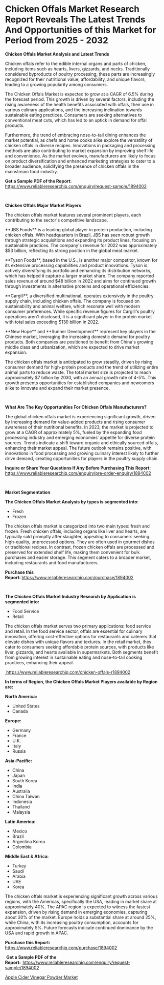 <p><h1>Chicken Offals Market Research Report Reveals The Latest Trends And Opportunities of this Market for Period from 2025 - 2032</h1></p><p><strong>Chicken Offals Market Analysis and Latest Trends</strong></p>
<p><p>Chicken offals refer to the edible internal organs and parts of chicken, including items such as hearts, livers, gizzards, and necks. Traditionally considered byproducts of poultry processing, these parts are increasingly recognized for their nutritional value, affordability, and unique flavors, leading to a growing popularity among consumers.</p><p>The Chicken Offals Market is expected to grow at a CAGR of 6.5% during the forecast period. This growth is driven by several factors, including the rising awareness of the health benefits associated with offals, their use in various culinary applications, and the increasing inclination towards sustainable eating practices. Consumers are seeking alternatives to conventional meat cuts, which has led to an uptick in demand for offal products. </p><p>Furthermore, the trend of embracing nose-to-tail dining enhances the market potential, as chefs and home cooks alike explore the versatility of chicken offals in diverse recipes. Innovations in packaging and processing methods are also contributing to market expansion by improving shelf life and convenience. As the market evolves, manufacturers are likely to focus on product diversification and enhanced marketing strategies to cater to a broader audience, solidifying the presence of chicken offals in the mainstream food industry.</p></p>
<p><strong>Get a Sample PDF of the Report:&nbsp;</strong> <a href="https://www.reliableresearchiq.com/enquiry/request-sample/1894002?utm_campaign=2346&utm_medium=2&utm_source=Github&utm_content=ia&utm_term=15022025&utm_id=chicken-offals">https://www.reliableresearchiq.com/enquiry/request-sample/1894002</a></p>
<p>&nbsp;</p>
<p><strong>Chicken Offals Major Market Players</strong></p>
<p><p>The chicken offals market features several prominent players, each contributing to the sector's competitive landscape.</p><p>**JBS Foods** is a leading global player in protein production, including chicken offals. With headquarters in Brazil, JBS has seen robust growth through strategic acquisitions and expanding its product lines, focusing on sustainable practices. The company's revenue for 2022 was approximately $53 billion, reflecting its strong position in the global meat market.</p><p>**Tyson Foods**, based in the U.S., is another major competitor, known for its extensive processing capabilities and product innovations. Tyson is actively diversifying its portfolio and enhancing its distribution networks, which has helped it capture a larger market share. The company reported sales revenue of around $48 billion in 2022 and aims for continued growth through investments in alternative proteins and operational efficiencies.</p><p>**Cargill**, a diversified multinational, operates extensively in the poultry supply chain, including chicken offals. The company is focused on sustainability and animal welfare, which resonate well with modern consumer preferences. While specific revenue figures for Cargill's poultry operations aren't disclosed, it is a significant player in the protein market with total sales exceeding $130 billion in 2022.</p><p>**New Hope** and **Sunner Development** represent key players in the Chinese market, leveraging the increasing domestic demand for poultry products. Both companies are positioned to benefit from China's growing middle class and urbanization, which are expected to drive market expansion.</p><p>The chicken offals market is anticipated to grow steadily, driven by rising consumer demand for high-protein products and the trend of utilizing entire animal parts to reduce waste. The total market size is projected to reach approximately $7 billion by 2030, with an annual growth rate of 4-5%. This growth presents opportunities for established companies and newcomers alike to innovate and expand their market presence.</p></p>
<p>&nbsp;</p>
<p><strong>What Are The Key Opportunities For Chicken Offals Manufacturers?</strong></p>
<p><p>The global chicken offals market is experiencing significant growth, driven by increasing demand for value-added products and rising consumer awareness of their nutritional benefits. In 2023, the market is projected to grow at a CAGR of approximately 5%, fueled by the expanding food processing industry and emerging economies’ appetite for diverse protein sources. Trends indicate a shift toward organic and ethically sourced offals, enhancing their market appeal. The future outlook remains positive, with innovations in food processing and growing culinary interest likely to further drive demand, creating opportunities for players in the poultry supply chain.</p></p>
<p><strong>Inquire or Share Your Questions If Any Before Purchasing This Report:</strong> <a href="https://www.reliableresearchiq.com/enquiry/pre-order-enquiry/1894002?utm_campaign=2346&utm_medium=2&utm_source=Github&utm_content=ia&utm_term=15022025&utm_id=chicken-offals">https://www.reliableresearchiq.com/enquiry/pre-order-enquiry/1894002</a></p>
<p>&nbsp;</p>
<p><strong>Market Segmentation</strong></p>
<p><strong>The Chicken Offals Market Analysis by types is segmented into:</strong></p>
<p><ul><li>Fresh</li><li>Frozen</li></ul></p>
<p><p>The chicken offals market is categorized into two main types: fresh and frozen. Fresh chicken offals, including organs like liver and hearts, are typically sold promptly after slaughter, appealing to consumers seeking high-quality, unprocessed options. They are often used in gourmet dishes or traditional recipes. In contrast, frozen chicken offals are processed and preserved for extended shelf life, making them convenient for bulk purchases and easier storage. This segment caters to a broader market, including restaurants and food manufacturers.</p></p>
<p><strong>Purchase this Report:&nbsp;</strong><a href="https://www.reliableresearchiq.com/purchase/1894002?utm_campaign=2346&utm_medium=2&utm_source=Github&utm_content=ia&utm_term=15022025&utm_id=chicken-offals">https://www.reliableresearchiq.com/purchase/1894002</a></p>
<p>&nbsp;</p>
<p><strong>The Chicken Offals Market Industry Research by Application is segmented into:</strong></p>
<p><ul><li>Food Service</li><li>Retail</li></ul></p>
<p><p>The chicken offals market serves two primary applications: food service and retail. In the food service sector, offals are essential for culinary innovation, offering cost-effective options for restaurants and caterers that elevate dishes with unique flavors and textures. In the retail market, they cater to consumers seeking affordable protein sources, with products like liver, gizzards, and hearts available in supermarkets. Both segments benefit from growing interest in sustainable eating and nose-to-tail cooking practices, enhancing their appeal.</p></p>
<p><a href="https://www.reliableresearchiq.com/chicken-offals-r1894002?utm_campaign=2346&utm_medium=2&utm_source=Github&utm_content=ia&utm_term=15022025&utm_id=chicken-offals">&nbsp;https://www.reliableresearchiq.com/chicken-offals-r1894002</a></p>
<p><strong>In terms of Region, the Chicken Offals Market Players available by Region are:</strong></p>
<p>
    <p> <strong> North America: </strong>
        <ul>
            <li>United States</li>
            <li>Canada</li>
        </ul>
        </p> 
    <p> <strong> Europe: </strong>
        <ul>
            <li>Germany</li>
            <li>France</li>
            <li>U.K.</li>
            <li>Italy</li>
            <li>Russia</li>
        </ul>
        </p> 
    <p> <strong> Asia-Pacific: </strong>
        <ul>
            <li>China</li>
            <li>Japan</li>
            <li>South Korea</li>
            <li>India</li>
            <li>Australia</li>
            <li>China Taiwan</li>
            <li>Indonesia</li>
            <li>Thailand</li>
            <li>Malaysia</li>
        </ul>
        </p> 
    <p> <strong> Latin America: </strong>
        <ul>
            <li>Mexico</li>
            <li>Brazil</li>
            <li>Argentina Korea</li>
            <li>Colombia</li>
        </ul>
        </p> 
    <p> <strong> Middle East & Africa: </strong>
        <ul>
            <li>Turkey</li>
            <li>Saudi</li>
            <li>Arabia</li>
            <li>UAE</li>
            <li>Korea</li>
        </ul>
    </p>
    </p>
<p><p>The chicken offals market is experiencing significant growth across various regions, with the Americas, specifically the USA, leading in market share at approximately 40%. The APAC region is expected to witness the fastest expansion, driven by rising demand in emerging economies, capturing about 30% of the market. Europe holds a substantial share at around 25%, while China, with its increasing poultry consumption, accounts for approximately 5%. Future forecasts indicate continued dominance by the USA and rapid growth in APAC.</p></p>
<p><strong>Purchase this Report: </strong><a href="https://www.reliableresearchiq.com/purchase/1894002?utm_campaign=2346&utm_medium=2&utm_source=Github&utm_content=ia&utm_term=15022025&utm_id=chicken-offals">https://www.reliableresearchiq.com/purchase/1894002</a></p>
<p>&nbsp;<strong>Get a Sample PDF of the Report:&nbsp;&nbsp;</strong><a href="https://www.reliableresearchiq.com/enquiry/request-sample/1894002?utm_campaign=2346&utm_medium=2&utm_source=Github&utm_content=ia&utm_term=15022025&utm_id=chicken-offals">https://www.reliableresearchiq.com/enquiry/request-sample/1894002</a></p>
<p><strong></strong></p>
<p><p><a href="https://github.com/tanekacalderon743/Market-Research-Report-List-1/blob/main/apple-cider-vinegar-powder-market.md?utm_campaign=2346&utm_medium=2&utm_source=Github&utm_content=ia&utm_term=15022025&utm_id=chicken-offals">Apple Cider Vinegar Powder Market</a></p></p>